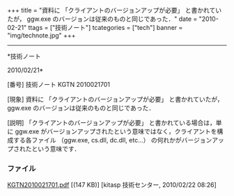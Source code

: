 ﻿+++
title = "資料に 「クライアントのバージョンアップが必要」 と書かれていたが， ggw.exe のバージョンは従来のものと同じであった．"
date = "2010-02-21"
ttags = ["技術ノート"]
tcategories = ["tech"]
banner = "img/technote.jpg"
+++

-----------------------------------------------------------------------------------------------------------------------------

*技術ノート

2010/02/21*


[番号]
技術ノート KGTN 2010021701

[現象]
資料に 「クライアントのバージョンアップが必要」 と書かれていたが，
ggw.exe のバージョンは従来のものと同じであった．

[説明]
「クライアントのバージョンアップが必要」 と書かれている場合は，単に
ggw.exe
がバージョンアップされたという意味ではなく，クライアントを構成する各ファイル
（ggw.exe, cs.dll, dc.dll, etc...）
の何れかがバージョンアップされたという意味です．


### ファイル

 
 


[KGTN2010021701.pdf](http://techreport.kitasp.net/attachments/download/52/KGTN2010021701.pdf)
 [(147 KB)] [kitasp 技術センター, 2010/02/22
08:26]


 


 

